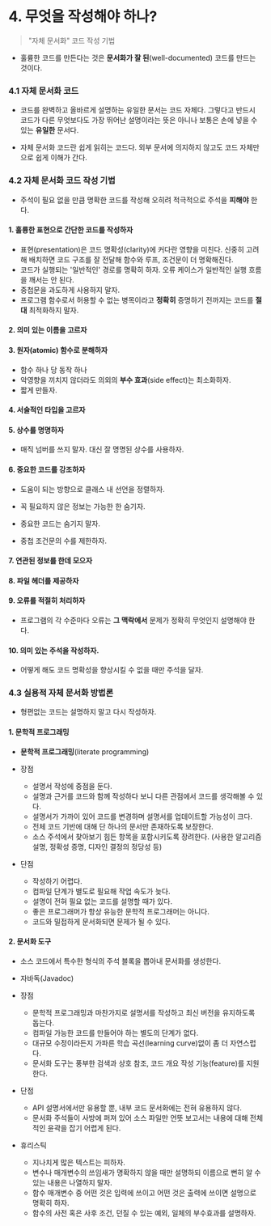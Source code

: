# 4. 무엇을 작성해야 하나?

> "자체 문서화" 코드 작성 기법



- 훌륭한 코드를 만든다는 것은 **문서화가 잘 된**(well-documented) 코드를 만드는 것이다.



### 4.1 자체 문서화 코드

- 코드를 완벽하고 올바르게 설명하는 유일한 문서는 코드 자체다. 그렇다고 반드시 코드가 다른 무엇보다도 가장 뛰어난 설명이라는 뜻은 아니나 보통은 손에 넣을 수 있는 **유일한** 문서다.

- 자체 문서화 코드란 쉽게 읽히는 코드다. 외부 문서에 의지하지 않고도 코드 자체만으로 쉽게 이해가 간다.



### 4.2 자체 문서화 코드 작성 기법

- 주석이 필요 없을 만큼 명확한 코드를 작성해 오히려 적극적으로 주석을 **피해야** 한다.

#### 1. 훌륭한 표현으로 간단한 코드를 작성하자

- 표현(presentation)은 코드 명확성(clarity)에 커다란 영향을 미친다. 신중히 고려해 배치하면 코드 구조를 잘 전달해 함수와 루프, 조건문이 더 명확해진다.
- 코드가 실행되는 '일반적인' 경로를 명확히 하자. 오류 케이스가 일반적인 실행 흐름을 깨서는 안 된다.
- 중첩문을 과도하게 사용하지 말자.
- 프로그램 함수로서 허용할 수 없는 병목이라고 **정확히** 증명하기 전까지는 코드를 **절대** 최적화하지 말자.

#### 2. 의미 있는 이름을 고르자

#### 3. 원자(atomic) 함수로 분해하자

- 함수 하나 당 동작 하나
- 악영향을 끼치지 않더라도 의외의 **부수 효과**(side effect)는 최소화하자.
- 짧게 만들자.

#### 4. 서술적인 타입을 고르자

#### 5. 상수를 명명하자

- 매직 넘버를 쓰지 말자. 대신 잘 명명된 상수를 사용하자.

#### 6. 중요한 코드를 강조하자

- 도움이 되는 방향으로 클래스 내 선언을 정렬하자.

- 꼭 필요하지 않은 정보는 가능한 한 숨기자.
- 중요한 코드는 숨기지 말자.
- 중첩 조건문의 수를 제한하자.

#### 7. 연관된 정보를 한데 모으자

#### 8. 파일 헤더를 제공하자

#### 9. 오류를 적절히 처리하자

- 프로그램의 각 수준마다 오류는 **그 맥락에서** 문제가 정확히 무엇인지 설명해야 한다.

#### 10. 의미 있는 주석을 작성하자.

- 어떻게 해도 코드 명확성을 향상시킬 수 없을 때만 주석을 달자.



### 4.3 실용적 자체 문서화 방법론

- 형편없는 코드는 설명하지 말고 다시 작성하자.

#### 1. 문학적 프로그래밍

- **문학적 프로그래밍**(literate programming)
- 장점
  - 설명서 작성에 중점을 둔다.
  - 설명과 근거를 코드와 함께 작성하다 보니 다른 관점에서 코드를 생각해볼 수 있다.
  - 설명서가 가까이 있어 코드를 변경하며 설명서를 업데이트할 가능성이 크다.
  - 전체 코드 기반에 대해 단 하나의 문서만 존재하도록 보장한다.
  - 소스 주석에서 찾아보기 힘든 항목을 포함시키도록 장려한다. (사용한 알고리즘 설명, 정확성 증명, 디자인 결정의 정당성 등)

- 단점
  - 작성하기 어렵다.
  - 컴파일 단계가 별도로 필요해 작업 속도가 늦다.
  - 설명이 전혀 필요 없는 코드를 설명할 때가 있다.
  - 좋은 프로그래머가 항상 유능한 문학적 프로그래머는 아니다.
  - 코드와 밀접하게 문서화되면 문제가 될 수 있다.

#### 2. 문서화 도구

- 소스 코드에서 특수한 형식의 주석 블록을 뽑아내 문서화를 생성한다.

- 자바독(Javadoc)

- 장점

  - 문학적 프로그래밍과 마찬가지로 설명서를 작성하고 최신 버전을 유지하도록 돕는다.
  - 컴파일 가능한 코드를 만들어야 하는 별도의 단계가 없다.
  - 대규모 수정이라든지 가파른 학습 곡선(learning curve)없이 좀 더 자연스럽다.
  - 문서화 도구는 풍부한 검색과 상호 참조, 코드 개요 작성 기능(feature)를 지원한다.

- 단점

  - API 설명서에서만 유용할 뿐, 내부 코드 문서화에는 전혀 유용하지 않다.
  - 문서화 주석들이 사방에 퍼져 있어 소스 파일만 언뜻 보고서는 내용에 대해 전체적인 윤곽을 잡기 어렵게 된다.

- 휴리스틱

  - 지나치게 많은 텍스트는 피하자.
  - 변수나 매개변수의 쓰임새가 명확하지 않을 때만 설명하되 이름으로 뻔히 알 수 있는 내용은 나열하지 말자.
  - 함수 매개변수 중 어떤 것은 입력에 쓰이고 어떤 것은 출력에 쓰이면 설명으로 명확히 하자.
  - 함수의 사전 혹은 사후 조건, 던질 수 있는 예외, 일체의 부수효과를 설명하자.

  